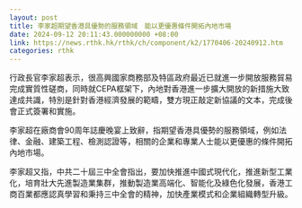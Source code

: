 ```yaml
---
layout: post
title: 李家超期望香港具優勢的服務領域　能以更優惠條件開拓內地市場
date: 2024-09-12 20:11:43.000000000 +08:00
link: https://news.rthk.hk/rthk/ch/component/k2/1770406-20240912.htm
categories: rthk
---
```


行政長官李家超表示，很高興國家商務部及特區政府最近已就進一步開放服務貿易完成實質性磋商，同時就CEPA框架下，內地對香港進一步擴大開放的新措施大致達成共識，特別是針對香港經濟發展的範疇，雙方現正敲定新協議的文本，完成後會正式簽署和實施。

李家超在廠商會90周年誌慶晚宴上致辭，指期望香港具優勢的服務領域，例如法律、金融、建築工程、檢測認證等，相關的企業和專業人士能以更優惠的條件開拓內地市場。

李家超又指，中共二十屆三中全會指出，要加快推進中國式現代化，推進新型工業化，培育壯大先進製造業集群，推動製造業高端化、智能化及綠色化發展，香港工商百業都應認真學習和秉持三中全會的精神，加快產業模式和企業組織轉型升級。

